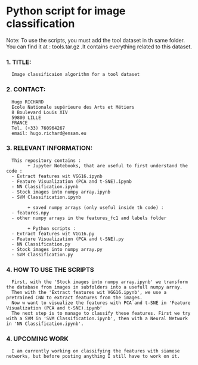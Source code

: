 # Python script for image classification

Note: To use the scripts, you must add the tool dataset in th same folder. You can find it at : tools.tar.gz .It contains everything related to this dataset.

### 1. TITLE: 

      Image classificaion algorithm for a tool dataset

### 2. CONTACT: 

      Hugo RICHARD
      Ecole Nationale supérieure des Arts et Métiers
      8 Boulevard Louis XIV
      59800 LILLE
      FRANCE
      Tel. (+33) 760964267
      email: hugo.richard@ensam.eu

### 3. RELEVANT INFORMATION:
      
      This repository contains :
            + Jupyter Notebooks, that are useful to first understand the code : 
      - Extract features wit VGG16.ipynb
      - Feature Visualization (PCA and t-SNE).ipynb
      - NN Classification.ipynb
      - Stock images into numpy array.ipynb
      - SVM Classification.ipynb

            + saved numpy arrays (only useful inside th code) :
      - features.npy
      - other numpy arrays in the features_fc1 and labels folder

            + Python scripts : 
      - Extract features wit VGG16.py
      - Feature Visualization (PCA and t-SNE).py
      - NN Classification.py
      - Stock images into numpy array.py
      - SVM Classification.py



### 4. HOW TO USE THE SCRIPTS

      First, with the 'Stock images into numpy array.ipynb' we transform the database from images in subfolders into a usefull numpy array.
      Then with the 'Extract features wit VGG16.ipynb', we use a pretrained CNN to extract features from the images.
      Now w want to visualize the features with PCA and t-SNE in 'Feature Visualization (PCA and t-SNE).ipynb'
      The next step is to manage to classify these features. First we try with a SVM in 'SVM Classification.ipynb', then with a Neural Network in 'NN Classification.ipynb'.

### 4. UPCOMING WORK
      
      I am currently working on classifying the features with siamese networks, but before posting anything I still have to work on it.    
